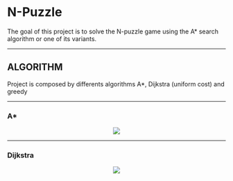 
# N-Puzzle

The goal of this project is to solve the N-puzzle game using the A* search algorithm or one of its variants.

---
## ALGORITHM

Project is composed by differents algorithms A*, Dijkstra (uniform cost) and greedy

---
### A*

<p align="center">
  <img src="https://miro.medium.com/max/420/1*HppvOLfDxXqQRFn0Cv2dHQ.gif">
</p>

---
### Dijkstra

<p align="center">
  <img src="https://miro.medium.com/max/420/1*2jRCHqAbTCY7W7oG5ntMOQ.gif">
</p>
